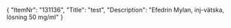{
  "ItemNr": "131136",
  "Title": "test",
  "Description": "Efedrin Mylan, inj-vätska, lösning 50 mg/ml"
}